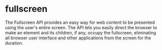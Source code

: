 # fullscreen
The Fullscreen API provides an easy way for web content to be presented using the user's entire screen. The API lets you easily direct the browser to make an element and its children, if any, occupy the fullscreen, eliminating all browser user interface and other applications from the screen for the duration.

